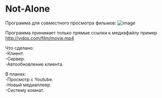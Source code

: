 # Not-Alone
Программа для совместного просмотра фильмов:
![image](https://user-images.githubusercontent.com/35195104/189541076-3b992032-9ba5-449e-883a-cf246cbd87f5.png)

Программа принимает только прямые ссылки к медиафайлу пример http://vidos.com/film/movie.mp4

Что сделано:  
  -Клиент.  
  -Сервер.  
  -Автообновление клиента.  

В планах:  
  -Просмотр с Youtube.  
  -Новый медиаплеер.  
  -Систему комнат.
